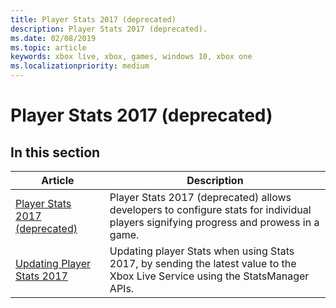 ```yaml
---
title: Player Stats 2017 (deprecated)
description: Player Stats 2017 (deprecated).
ms.date: 02/08/2019
ms.topic: article
keywords: xbox live, xbox, games, windows 10, xbox one
ms.localizationpriority: medium
---
```


# Player Stats 2017 (deprecated)


## In this section

| Article | Description |
|---------|-------------|
| [Player Stats 2017 (deprecated)](stats2017.md) | Player Stats 2017 (deprecated) allows developers to configure stats for individual players signifying progress and prowess in a game. |
| [Updating Player Stats 2017](player-stats-updating.md) | Updating player Stats when using Stats 2017, by sending the latest value to the Xbox Live Service using the StatsManager APIs. |
